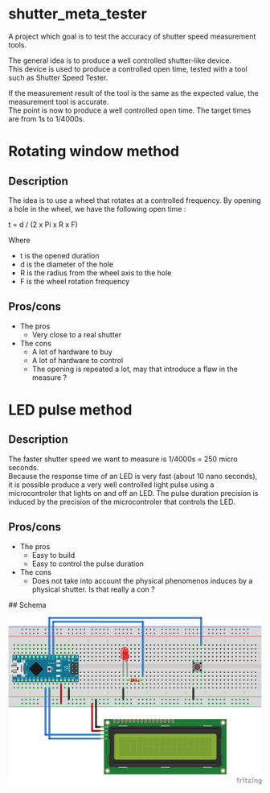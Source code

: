 # shutter_meta_tester
A project which goal is to test the accuracy of shutter speed measurement tools.  

The general idea is to produce a well controlled shutter-like device.  
This device is used to produce a controlled open time, tested with a tool such as Shutter Speed Tester.  

If the measurement result of the tool is the same as the expected value, the measurement tool is accurate.  
The point is now to produce a well controlled open time. The target times are from 1s to 1/4000s.  

# Rotating window method
## Description
The idea is to use a wheel that rotates at a controlled frequency. By opening a hole in the wheel, we have the following open time :  

t = d / (2 x Pi x R x F)  

Where  
- t is the opened duration
- d is the diameter of the hole
- R is the radius from the wheel axis to the hole
- F is the wheel rotation frequency
 
## Pros/cons
- The pros
  - Very close to a real shutter
- The cons
  - A lot of hardware to buy
  - A lot of hardware to control 
  - The opening is repeated a lot, may that introduce a flaw in the measure ?   

# LED pulse method
## Description
The faster shutter speed we want to measure is 1/4000s = 250 micro seconds.  
Because the response time of an LED is very fast (about 10 nano seconds), it is possible produce a very well controlled light pulse using a microcontroler that lights on and off an LED. The pulse duration precision is induced by the precision of the microcontroler that controls the LED.  
## Pros/cons
- The pros
  - Easy to build
  - Easy to control the pulse duration
- The cons
  - Does not take into account the physical phenomenos induces by a physical shutter. Is that really a con ?     


## Schema  

![Tester schema](design/shutter_meta_tester_bb.png)
